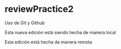 # reviewPractice2

Uso de Git y Github

Esta nueva edición está siendo hecha de manera local

Esta edición está hecha de manera remota
